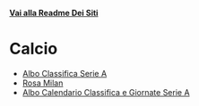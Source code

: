 **[Vai alla Readme Dei Siti](../Readme.md)**

# Calcio

- [Albo Classifica Serie A](https://github.com/NicoMaker/Tabellone_Serie_A)
- [Rosa Milan](https://github.com/NicoMaker/Milan)
- [Albo Calendario Classifica e Giornate Serie A](https://github.com/NicoMaker/Risultati_Serie_A)

